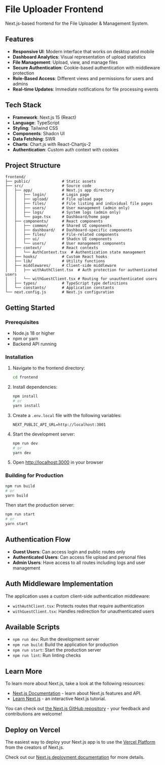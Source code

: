 # File Uploader Frontend

Next.js-based frontend for the File Uploader & Management System.

## Features

- **Responsive UI**: Modern interface that works on desktop and mobile
- **Dashboard Analytics**: Visual representation of upload statistics
- **File Management**: Upload, view, and manage files
- **Secure Authentication**: Cookie-based authentication with middleware protection
- **Role-Based Access**: Different views and permissions for users and admins
- **Real-time Updates**: Immediate notifications for file processing events

## Tech Stack

- **Framework**: Next.js 15 (React)
- **Language**: TypeScript
- **Styling**: Tailwind CSS
- **Components**: Shadcn UI
- **Data Fetching**: SWR
- **Charts**: Chart.js with React-Chartjs-2
- **Authentication**: Custom auth context with cookies

## Project Structure

```
frontend/
├── public/              # Static assets
├── src/                 # Source code
│   ├── app/             # Next.js app directory
│   │   ├── login/       # Login page
│   │   ├── upload/      # File upload page
│   │   ├── files/       # File listing and individual file pages
│   │   ├── users/       # User management (admin only)
│   │   ├── logs/        # System logs (admin only)
│   │   └── page.tsx     # Dashboard/home page
│   ├── components/      # React components
│   │   ├── common/      # Shared UI components
│   │   ├── dashboard/   # Dashboard-specific components
│   │   ├── files/       # File-related components
│   │   ├── ui/          # Shadcn UI components
│   │   └── users/       # User management components
│   ├── context/         # React contexts
│   │   └── AuthContext.tsx  # Authentication state management
│   ├── hooks/           # Custom React hooks
│   ├── lib/             # Utility functions
│   ├── middlewares/     # Client-side middleware
│   │   ├── withAuthClient.tsx  # Auth protection for authenticated users
│   │   └── withGuestClient.tsx # Routing for unauthenticated users
│   ├── types/           # TypeScript type definitions
│   └── constants/       # Application constants
└── next.config.js       # Next.js configuration
```

## Getting Started

### Prerequisites

- Node.js 18 or higher
- npm or yarn
- Backend API running

### Installation

1. Navigate to the frontend directory:

   ```bash
   cd frontend
   ```

2. Install dependencies:

   ```bash
   npm install
   # or
   yarn install
   ```

3. Create a `.env.local` file with the following variables:

   ```
   NEXT_PUBLIC_API_URL=http://localhost:3001
   ```

4. Start the development server:

   ```bash
   npm run dev
   # or
   yarn dev
   ```

5. Open [http://localhost:3000](http://localhost:3000) in your browser

### Building for Production

```bash
npm run build
# or
yarn build
```

Then start the production server:

```bash
npm run start
# or
yarn start
```

## Authentication Flow

- **Guest Users**: Can access login and public routes only
- **Authenticated Users**: Can access file upload and personal files
- **Admin Users**: Have access to all routes including logs and user management

## Auth Middleware Implementation

The application uses a custom client-side authentication middleware:

- `withAuthClient.tsx`: Protects routes that require authentication
- `withGuestClient.tsx`: Handles redirection for unauthenticated users

## Available Scripts

- `npm run dev`: Run the development server
- `npm run build`: Build the application for production
- `npm run start`: Start the production server
- `npm run lint`: Run linting checks

## Learn More

To learn more about Next.js, take a look at the following resources:

- [Next.js Documentation](https://nextjs.org/docs) - learn about Next.js features and API.
- [Learn Next.js](https://nextjs.org/learn) - an interactive Next.js tutorial.

You can check out [the Next.js GitHub repository](https://github.com/vercel/next.js) - your feedback and contributions are welcome!

## Deploy on Vercel

The easiest way to deploy your Next.js app is to use the [Vercel Platform](https://vercel.com/new?utm_medium=default-template&filter=next.js&utm_source=create-next-app&utm_campaign=create-next-app-readme) from the creators of Next.js.

Check out our [Next.js deployment documentation](https://nextjs.org/docs/app/building-your-application/deploying) for more details.
